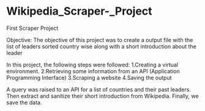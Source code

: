 # Wikipedia_Scraper-_Project

First Scraper Project

Objective: The objective of this project was to create a output file with the list of leaders sorted country wise along with a short introduction about the leader

In this project, the following steps were followed:
1.Creating a virtual environment.
2.Retrieving some information from an API (Application Programming Interface)
3.Scraping a website 
4.Saving the output 


A query was raised to an API for a list of countries and their past leaders. Then extract and sanitize their short introduction from Wikipedia. Finally, we save the data.


